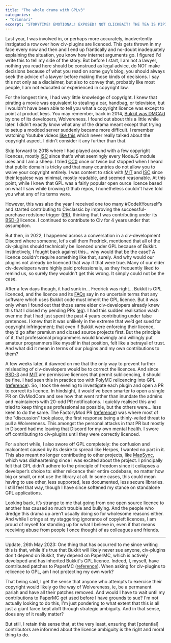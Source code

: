 ```yaml
---
title: "The whole drama with GPLv3"
categories:
- "Orinnari"
excerpt: "STORYTIME! EMOTIONAL! EXPOSED! NOT CLICKBAIT! THE TEA IS PIPING HOT!"
---
```

Last year, I was involved in, or perhaps more accurately, inadvertently instigated a row over how civ-plugins are licenced. This gets thrown in my face every now and then and I end up frantically and no-doubt inadequately explaining the situation, you know how internet arguments go. I figured I'd write this to tell my side of the story. But before I start, I am not a lawyer, nothing you read here should be construed as legal advice, do NOT make decisions because of what you read on some guy’s blog, you should always seek the advice of a lawyer before making those kinds of decisions. I say this not only as a disclaimer, but also to convey that, probably like most people, I am not educated or experienced in copyright law.

For the longest time, I had *very* little knowledge of copyright. I knew that pirating a movie was equivalent to stealing a car, handbag, or television, but I wouldn't have been able to tell you what a copyright licence was except to point at product keys. You may remember, back in 2014, [Bukkit was DMCA’d](https://web.archive.org/web/20150207060907/http://dl.bukkit.org:80/dmca/notification.txt) by one of its developers, Wolvereness. I found out about this a little while later. I didn't exactly know what any of the drama meant except that trying to setup a modded server suddenly became more difficult. I remember watching Youtube videos [like this](https://www.youtube.com/watch?v=a2YbcCdxkTo) which never really talked about the copyright aspect. I didn't consider it any further than that.

Skip forward to 2018 where I had played around with a few copyright licences, mostly [ISC](https://opensource.org/license/isc-license-txt/) since that's what seemingly every NodeJS module uses and I am a sheep. I tried [CC0](https://creativecommons.org/share-your-work/public-domain/cc0/) once or twice but stopped when I heard that public domain is tricky and that many countries do not allow you to waive your copyright entirely. I was content to stick with [MIT](https://opensource.org/license/MIT/) and [ISC](https://opensource.org/license/isc-license-txt/) since their legalese was minimal, mostly readable, and seemed reasonable. At this point, while I knew that GPL was a fairly popular open ource licence based on what I saw while browing Github repos, I nonetheless couldn't have told you what any of its terms were.

However, this was also the year I received one too many #CodeItYourself’s and started contributing to Civclassic by improving the successful-purchase redstone trigger ([PR](https://github.com/CivClassic/ItemExchange/pull/1)), thinking that I was contributing under its [BSD-3](https://opensource.org/license/bsd-3-clause/) licence. I continued to contribute to Civ for 4 years under that assumption.

But then, in 2022, I happened across a conversation in a civ-development Discord where someone, let's call them Fredrick, mentioned that all of the civ-plugins should technically be licenced under GPL because of Bukkit. Instinctively, I fought back against this... why would that be the case? A licence couldn't require something like that, surely. And why would our plugins not already be licenced that way if that were true. Many of our elder civ-developers were highly paid professionals, as they frequently liked to remind us, so surely they wouldn't get this wrong. It simply could not be the case.

After a few days though, it had sunk in... Fredrick was right... Bukkit is GPL licenced, and the licence and its [FAQs](https://www.gnu.org/licenses/gpl-faq.html) say in no uncertain terms that any software which uses Bukkit code must inherit the GPL licence. But it was only when I found out that those same elder civ-developers already knew this that I closed my pending PRs ([eg](https://github.com/CivMC/SimpleAdminHacks/pull/31)). I had this sudden realisation wash over me that I had just spent the past 4 years contributing under false pretences. I knew that it was unlikely in the extreme that we’d get sued for copyright infringement; that even if Bukkit were enforcing their licence, they'd go after premium and closed source projects first. But the principle of it, that professional programmers would knowingly and willingly put amateur programmers like myself in that position, felt like a betrayal of trust. And what did it mean in terms of our plugins and my own contributions to them?

A few weeks later, it dawned on me that the only way to prevent further misleading of civ-developers would be to correct the licences. And since [BSD-3](https://opensource.org/license/bsd-3-clause/) and [MIT](https://opensource.org/license/MIT/) are permissive licences that permit sublicencing, it should be fine. I had seen this in practice too with PolyMC relicencing into GPL ([reference](https://polymc.org/news/moving-on/)). So, I took the evening to investigate each plugin and open a PR to correct its licence. In hindsight, it would've been smarter to open a single PR on CivModCore and see how that went rather than inundate the admins and maintainers with 20-odd PR notifications. I quickly realised this and tried to keep things as professional as possible, but the others were... less keen to do the same. The FactoryMod PR ([reference](https://github.com/CivMC/FactoryMod/pull/27)) was where most of the "discussion" took place, the first response being a thinly-veiled threat to pull a Wolvereness. This amongst the personal attacks in that PR but mostly in Discord had me leaving that Discord for my own mental health. I swore off contributing to civ-plugins until they were correctly licenced.

For a short while, I also swore off GPL completely: the confusion and malcontent caused by its desire to spread like Herpes, I wanted no part in it. This also meant no longer contributing to other projects, like [MapSync](https://github.com/CivPlatform/map-sync), which was disheartening since I was excited about the project. I principally felt that GPL didn't adhere to the principle of freedom since it collapses a developer’s choice to: either relicence their entire codebase, no matter how big or small, or not use the library at all. In some cases, this could mean having to use other, less supported, less documented, less secure libraries. I still feel that way, though I have since softened my stance on standalone GPL applications.

Looking back, it’s strange to me that going from one open source licence to another has caused so much trouble and bullying. And the people who dredge this drama up aren’t usually doing so for wholesome reasons either. And while I cringe at my staggering ignorance of copyleft licences, I am proud of myself for standing up for what I believe in, even if that means receiving abuse from people I once thought of as colleagues and friends.

---

Update, 26th May 2023: One thing that has occurred to me since writing this is that, while it's true that Bukkit will likely never sue anyone, civ-plugins don't depend on Bukkit, they depend on PaperMC, which is actively developed and has inherited Bukkit's GPL licence. Indeed, I, myself, have contributed patches to PaperMC ([reference](https://github.com/PaperMC/Paper/pull/5583)). When asking for civ-plugins to relicence to GPL, am I not protecting my own work?

That being said, I get the sense that anyone who attempts to exercise their copyright would likely go the way of Wolvereness, ie, be a permanent pariah and have all their patches removed. And would I have to wait until my contributions to PaperMC get used before I have grounds to sue? I'm not actually looking to do this, I'm just pondering to what extent that this is all just a giant farce kept aloft through strategic ambiguity. And in that sense, does any of it really matter?

But still, I retain this sense that, at the very least, ensuring that [potential] contributors are informed about the licence ambiguity is the right and moral thing to do.
